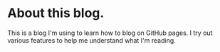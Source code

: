 # About this blog.

This is a blog I'm using to learn how to blog on GitHub pages.
I try out various features to help me understand what I'm reading.
